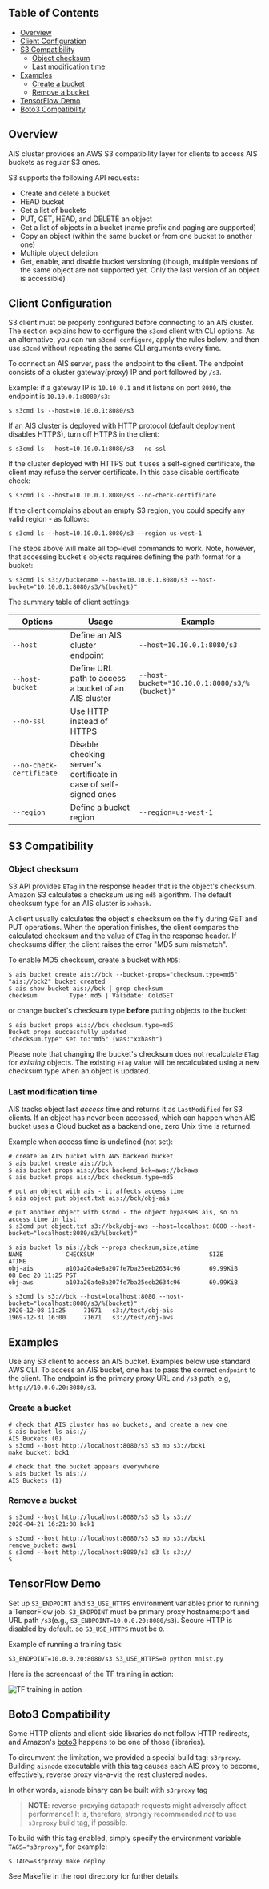 ## Table of Contents
- [Overview](#overview)
- [Client Configuration](#client-configuration)
- [S3 Compatibility](#s3-compatibility)
  - [Object checksum](#object-checksum)
  - [Last modification time](#last-modification-time)
- [Examples](#examples)
  - [Create a bucket](#create-a-bucket)
  - [Remove a bucket](#remove-a-bucket)
- [TensorFlow Demo](#tensorflow-demo)
- [Boto3 Compatibility](#boto3-compatibility)

## Overview

AIS cluster provides an AWS S3 compatibility layer for clients to access AIS buckets as regular S3 ones.

S3 supports the following API requests:

- Create and delete a bucket
- HEAD bucket
- Get a list of buckets
- PUT, GET, HEAD, and DELETE an object
- Get a list of objects in a bucket (name prefix and paging are supported)
- Copy an object (within the same bucket or from one bucket to another one)
- Multiple object deletion
- Get, enable, and disable bucket versioning (though, multiple versions of the same object are not supported yet. Only the last version of an object is accessible)

## Client Configuration

S3 client must be properly configured before connecting to an AIS cluster.
The section explains how to configure the `s3cmd` client with CLI options.
As an alternative, you can run `s3cmd configure`, apply the rules below, and then use `s3cmd` without repeating the same CLI arguments every time.

To connect an AIS server, pass the endpoint to the client.
The endpoint consists of a cluster gateway(proxy) IP and port followed by `/s3`.

Example: if a gateway IP is `10.10.0.1` and it listens on port `8080`, the endpoint is `10.10.0.1:8080/s3`:

```console
$ s3cmd ls --host=10.10.0.1:8080/s3
```

If an AIS cluster is deployed with HTTP protocol (default deployment disables HTTPS), turn off HTTPS in the client:

```console
$ s3cmd ls --host=10.10.0.1:8080/s3 --no-ssl
```

If the cluster deployed with HTTPS but it uses a self-signed certificate, the client may refuse the server certificate.
In this case disable certificate check:

```console
$ s3cmd ls --host=10.10.0.1.8080/s3 --no-check-certificate
```

If the client complains about an empty S3 region, you could specify any valid region - as follows:

```console
$ s3cmd ls --host=10.10.0.1.8080/s3 --region us-west-1
```

The steps above will make all top-level commands to work.
Note, however, that accessing bucket's objects requires defining the path format for a bucket:

```console
$ s3cmd ls s3://buckename --host=10.10.0.1.8080/s3 --host-bucket="10.10.0.1:8080/s3/%(bucket)"
```

The summary table of client settings:

| Options | Usage | Example |
| --- | --- | --- |
| `--host` | Define an AIS cluster endpoint | `--host=10.10.0.1:8080/s3` |
| `--host-bucket` | Define URL path to access a bucket of an AIS cluster | `--host-bucket="10.10.0.1:8080/s3/%(bucket)"` |
| `--no-ssl` | Use HTTP instead of HTTPS | |
| `--no-check-certificate` | Disable checking server's certificate in case of self-signed ones | |
| `--region` | Define a bucket region | `--region=us-west-1` |


## S3 Compatibility

### Object checksum

S3 API provides `ETag` in the response header that is the object's checksum.
Amazon S3 calculates a checksum using `md5` algorithm.
The default checksum type for an AIS cluster is `xxhash`.

A client usually calculates the object's checksum on the fly during GET and PUT operations.
When the operation finishes, the client compares the calculated checksum and the value of `ETag` in the response header.
If checksums differ, the client raises the error "MD5 sum mismatch".

To enable MD5 checksum, create a bucket with `MD5`:

```console
$ ais bucket create ais://bck --bucket-props="checksum.type=md5"
"ais://bck2" bucket created
$ ais show bucket ais://bck | grep checksum
checksum         Type: md5 | Validate: ColdGET
```

or change bucket's checksum type **before** putting objects to the bucket:

```console
$ ais bucket props ais://bck checksum.type=md5
Bucket props successfully updated
"checksum.type" set to:"md5" (was:"xxhash")
```

Please note that changing the bucket's checksum does not recalculate `ETag` for *existing* objects. The existing `ETag` value will be recalculated using a new checksum type when an object is updated.

### Last modification time

AIS tracks object last *access* time and returns it as `LastModified` for S3 clients. If an object has never been accessed, which can happen when AIS bucket uses a Cloud bucket as a backend one, zero Unix time is returned.

Example when access time is undefined (not set):

```console
# create an AIS bucket with AWS backend bucket
$ ais bucket create ais://bck
$ ais bucket props ais://bck backend_bck=aws://bckaws
$ ais bucket props ais://bck checksum.type=md5

# put an object with ais - it affects access time
$ ais object put object.txt ais://bck/obj-ais

# put another object with s3cmd - the object bypasses ais, so no access time in list
$ s3cmd put object.txt s3://bck/obj-aws --host=localhost:8080 --host-bucket="localhost:8080/s3/%(bucket)"

$ ais bucket ls ais://bck --props checksum,size,atime
NAME            CHECKSUM                                SIZE            ATIME
obj-ais         a103a20a4e8a207fe7ba25eeb2634c96        69.99KiB        08 Dec 20 11:25 PST
obj-aws         a103a20a4e8a207fe7ba25eeb2634c96        69.99KiB

$ s3cmd ls s3://bck --host=localhost:8080 --host-bucket="localhost:8080/s3/%(bucket)"
2020-12-08 11:25     71671   s3://test/obj-ais
1969-12-31 16:00     71671   s3://test/obj-aws
```

## Examples

Use any S3 client to access an AIS bucket. Examples below use standard AWS CLI. To access an AIS bucket, one has to pass the correct `endpoint` to the client. The endpoint is the primary proxy URL and `/s3` path, e.g, `http://10.0.0.20:8080/s3`.

### Create a bucket

```shell
# check that AIS cluster has no buckets, and create a new one
$ ais bucket ls ais://
AIS Buckets (0)
$ s3cmd --host http://localhost:8080/s3 s3 mb s3://bck1
make_bucket: bck1

# check that the bucket appears everywhere
$ ais bucket ls ais://
AIS Buckets (1)
```

### Remove a bucket

```shell
$ s3cmd --host http://localhost:8080/s3 s3 ls s3://
2020-04-21 16:21:08 bck1

$ s3cmd --host http://localhost:8080/s3 s3 mb s3://bck1
remove_bucket: aws1
$ s3cmd --host http://localhost:8080/s3 s3 ls s3://
$
```

## TensorFlow Demo

Set up `S3_ENDPOINT` and `S3_USE_HTTPS` environment variables prior to running a TensorFlow job. `S3_ENDPOINT` must be primary proxy hostname:port and URL path `/s3`(e.g., `S3_ENDPOINT=10.0.0.20:8080/s3`). Secure HTTP is disabled by default. so `S3_USE_HTTPS` must be `0`.

Example of running a training task:

```
S3_ENDPOINT=10.0.0.20:8080/s3 S3_USE_HTTPS=0 python mnist.py
```

Here is the screencast of the TF training in action:

<img src="/docs/images/ais-s3-tf.gif" alt="TF training in action">

## Boto3 Compatibility

Some HTTP clients and client-side libraries do not follow HTTP redirects, and Amazon's [boto3](https://github.com/boto/boto3) happens to be one of those (libraries).

To circumvent the limitation, we provided a special build tag: `s3rproxy`. Building `aisnode` executable with this tag causes each AIS proxy to become, effectively, reverse proxy vis-a-vis the rest clustered nodes.

In other words, `aisnode` binary can be built with `s3rproxy` tag

> **NOTE**: reverse-proxying datapath requests might adversely affect performance! It is, therefore, strongly recommended _not_ to use `s3rproxy` build tag, if possible.

To build with this tag enabled, simply specify the environment variable `TAGS="s3rproxy"`, for example:

```console
$ TAGS=s3rproxy make deploy
```

See Makefile in the root directory for further details.
